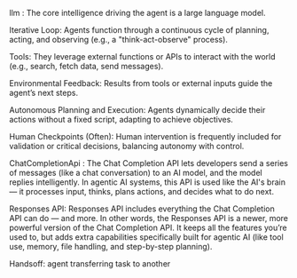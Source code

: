 llm : The core intelligence driving the agent is a large language model.

Iterative Loop: Agents function through a continuous cycle of planning, acting, and observing (e.g., a "think-act-observe" process).

Tools: They leverage external functions or APIs to interact with the world (e.g., search, fetch data, send messages).

Environmental Feedback: Results from tools or external inputs guide the agent’s next steps.

Autonomous Planning and Execution: Agents dynamically decide their actions without a fixed script, adapting to achieve objectives.

Human Checkpoints (Often): Human intervention is frequently included for validation or critical decisions, balancing autonomy with control.

ChatCompletionApi : The Chat Completion API lets developers send a series of messages (like a chat conversation) to an AI model, and the model replies intelligently.
In agentic AI systems, this API is used like the AI's brain — it processes input, thinks, plans actions, and decides what to do next.

Responses API: Responses API includes everything the Chat Completion API can do — and more.
In other words, the Responses API is a newer, more powerful version of the Chat Completion API. It keeps all the features you’re used to, but adds extra capabilities specifically built for agentic AI (like tool use, memory, file handling, and step-by-step planning).


Handsoff: agent transferring task to another 